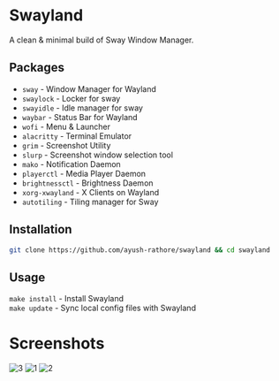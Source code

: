 # Swayland

A clean & minimal build of Sway Window Manager.

## Packages

-   `sway` - Window Manager for Wayland
-   `swaylock` - Locker for sway
-   `swayidle` - Idle manager for sway
-   `waybar` - Status Bar for Wayland
-   `wofi` - Menu & Launcher
-   `alacritty` - Terminal Emulator
-   `grim` - Screenshot Utility
-	`slurp` - Screenshot window selection tool
-   `mako` - Notification Daemon
-   `playerctl` - Media Player Daemon
-   `brightnessctl` - Brightness Daemon
-   `xorg-xwayland` - X Clients on Wayland
-   `autotiling` - Tiling manager for Sway

## Installation

```bash
git clone https://github.com/ayush-rathore/swayland && cd swayland
```

## Usage

`make install` - Install Swayland <br />
`make update`  - Sync local config files with Swayland

# Screenshots

![3](https://github.com/ayush-rathore/swayland/raw/assets/3.png)
![1](https://github.com/ayush-rathore/swayland/raw/assets/1.png)
![2](https://github.com/ayush-rathore/swayland/raw/assets/2.png)
